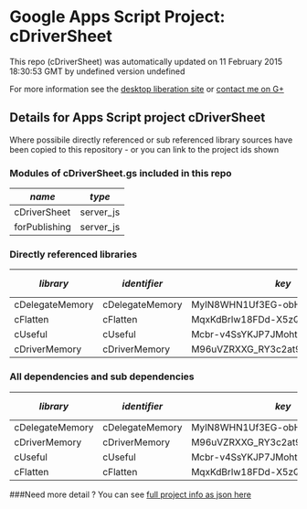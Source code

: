 # Google Apps Script Project: cDriverSheet
This repo (cDriverSheet) was automatically updated on 11 February 2015 18:30:53 GMT by undefined version undefined

For more information see the [desktop liberation site](http://ramblings.mcpher.com/Home/excelquirks/drivesdk/gettinggithubready "desktop liberation") or [contact me on G+](https://plus.google.com/+BruceMcpherson "Bruce McPherson - GDE")
## Details for Apps Script project cDriverSheet
Where possibile directly referenced or sub referenced library sources have been copied to this repository - or you can link to the project ids shown
### Modules of cDriverSheet.gs included in this repo
*name*|*type*
--- | --- 
cDriverSheet| server_js
forPublishing| server_js
### Directly referenced libraries
*library*|*identifier*|*key*|*version*|*development mode*|*source available*|
--- | --- | --- | --- | --- | --- 
cDelegateMemory| cDelegateMemory|MyIN8WHN1Uf3EG-obHsjrAyz3TLx7pV4j|8|no|yes
cFlatten| cFlatten|MqxKdBrlw18FDd-X5zQLd7yz3TLx7pV4j|7|no|yes
cUseful| cUseful|Mcbr-v4SsYKJP7JMohttAZyz3TLx7pV4j|19|no|no
cDriverMemory| cDriverMemory|M96uVZRXXG_RY3c2at9V6tSz3TLx7pV4j|9|no|no
### All dependencies and sub dependencies
*library*|*identifier*|*key*|*version*|*development mode*|*source available*|
--- | --- | --- | --- | --- | --- 
cDelegateMemory| cDelegateMemory|MyIN8WHN1Uf3EG-obHsjrAyz3TLx7pV4j|no|yes
cDriverMemory| cDriverMemory|M96uVZRXXG_RY3c2at9V6tSz3TLx7pV4j|no|yes
cUseful| cUseful|Mcbr-v4SsYKJP7JMohttAZyz3TLx7pV4j|no|yes
cFlatten| cFlatten|MqxKdBrlw18FDd-X5zQLd7yz3TLx7pV4j|no|yes
###Need more detail ?
You can see [full project info as json here](info.json)